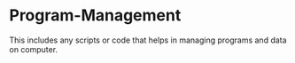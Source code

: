 # Program-Management
This includes any scripts or code that helps in managing programs and data on computer.
